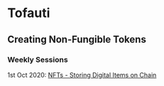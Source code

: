# Tofauti

## Creating Non-Fungible Tokens

### Weekly Sessions
1st Oct 2020: [NFTs - Storing Digital Items on Chain](/nfts-storing-digital-items-chain.md/)
